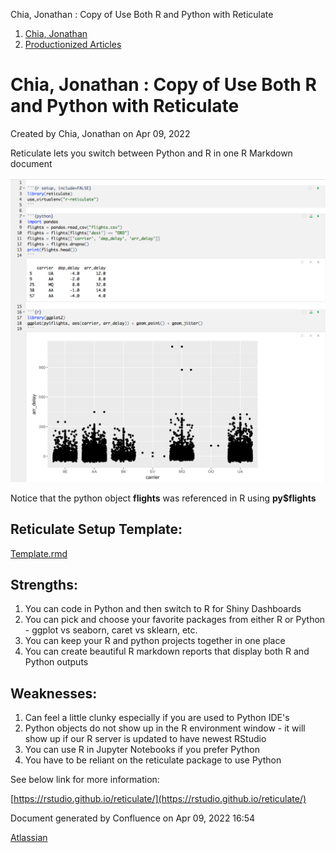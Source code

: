 Chia, Jonathan : Copy of Use Both R and Python with Reticulate  

1.  [Chia, Jonathan](index.html)
2.  [Productionized Articles](Productionized-Articles_95650120.html)

Chia, Jonathan : Copy of Use Both R and Python with Reticulate
==============================================================

Created by Chia, Jonathan on Apr 09, 2022

Reticulate lets you switch between Python and R in one R Markdown document

![](attachments/95650210/95650212.png)

Notice that the python object **flights** was referenced in R using **py$flights** 

Reticulate Setup Template:
--------------------------

[Template.rmd](/download/attachments/95650210/reticulate.rmd)

  

Strengths:
----------

1.  You can code in Python and then switch to R for Shiny Dashboards
2.  You can pick and choose your favorite packages from either R or Python - ggplot vs seaborn, caret vs sklearn, etc.
3.  You can keep your R and python projects together in one place
4.  You can create beautiful R markdown reports that display both R and Python outputs

Weaknesses:
-----------

1.  Can feel a little clunky especially if you are used to Python IDE's
2.  Python objects do not show up in the R environment window - it will show up if our R server is updated to have newest RStudio
3.  You can use R in Jupyter Notebooks if you prefer Python
4.  You have to be reliant on the reticulate package to use Python

  

See below link for more information:

[https://rstudio.github.io/reticulate/](https://rstudio.github.io/reticulate/)





Document generated by Confluence on Apr 09, 2022 16:54

[Atlassian](http://www.atlassian.com/)